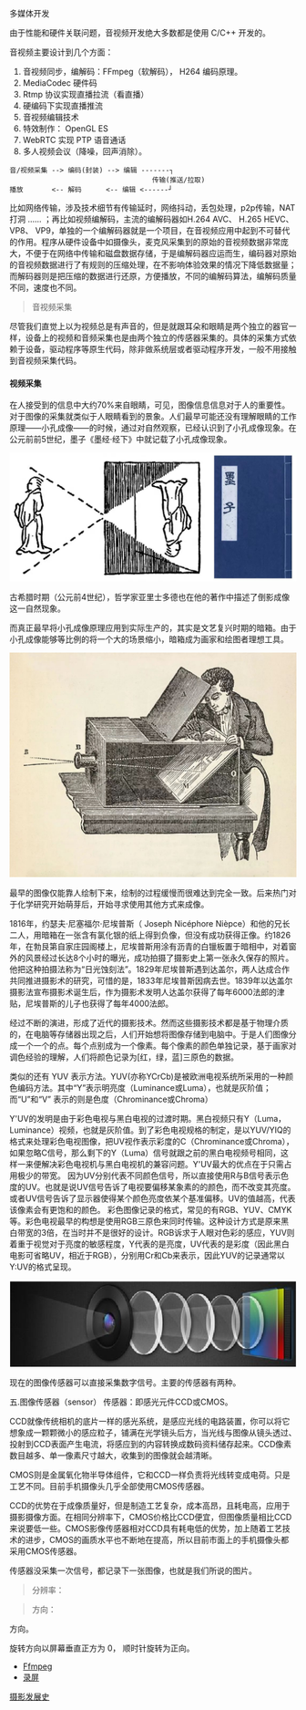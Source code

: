 多媒体开发

由于性能和硬件关联问题，音视频开发绝大多数都是使用 C/C++ 开发的。

音视频主要设计到几个方面：

1. 音视频同步，编解码：FFmpeg（软解码）， H264 编码原理。
2. MediaCodec 硬件码
3. Rtmp 协议实现直播拉流（看直播）
4. 硬编码下实现直播推流
5. 音视频编辑技术
6. 特效制作： OpenGL ES
7. WebRTC 实现 PTP 语音通话
8. 多人视频会议（降噪，回声消除）。

```
音/视频采集 --> 编码(封装) --> 编辑 -------┐
                                   传输(推送/拉取)
播放       <-- 解码      <-- 编辑 <------┘
```

比如网络传输，涉及技术细节有传输延时，网络抖动，丢包处理，p2p传输，NAT打洞 ...... ；再比如视频编解码，主流的编解码器如H.264 AVC、 H.265 HEVC、 VP8、 VP9，单独的一个编解码器就是一个项目，在音视频应用中起到不可替代的作用。程序从硬件设备中如摄像头，麦克风采集到的原始的音视频数据非常庞大，不便于在网络中传输和磁盘数据存储，于是编解码器应运而生，编码器对原始的音视频数据进行了有规则的压缩处理，在不影响体验效果的情况下降低数据量；而解码器则是把压缩的数据进行还原，方便播放，不同的编解码算法，编解码质量不同，速度也不同。

> 音视频采集

尽管我们直觉上以为视频总是有声音的，但是就跟耳朵和眼睛是两个独立的器官一样，设备上的视频和音频采集也是由两个独立的传感器采集的。具体的采集方式依赖于设备，驱动程序等原生代码，除非做系统层或者驱动程序开发，一般不用接触到音视频采集代码。


#### 视频采集

在人接受到的信息中大约70%来自眼睛，可见，图像信息信息对于人的重要性。对于图像的采集就类似于人眼睛看到的景象。人们最早可能还没有理解眼睛的工作原理——小孔成像——的时候，通过对自然观察，已经认识到了小孔成像现象。在公元前前5世纪，墨子《墨经·经下》中就记载了小孔成像现象。

![墨子关于小孔成像的记载](images/pinhole_imaging_in_mozi.jpeg)

古希腊时期（公元前4世纪），哲学家亚里士多德也在他的著作中描述了倒影成像这一自然现象。

而真正最早将小孔成像原理应用到实际生产的，其实是文艺复兴时期的暗箱。由于小孔成像能够等比例的将一个大的场景缩小，暗箱成为画家和绘图者理想工具。

![暗箱原理](images/black_box.jpeg)

最早的图像仅能靠人绘制下来，绘制的过程缓慢而很难达到完全一致。后来热门对于化学研究开始萌芽后，开始寻求使用其他方式来成像。

1816年，约瑟夫·尼塞福尔·尼埃普斯（ Joseph Nicéphore Nièpce）和他的兄长二人，用暗箱在一张含有氯化银的纸上得到负像，但没有成功获得正像。约1826年，在勃艮第自家庄园阁楼上，尼埃普斯用涂有沥青的白镴板置于暗相中，对着窗外的风景经过长达8个小时的曝光，成功拍摄了摄影史上第一张永久保存的照片。他把这种拍摄法称为“日光蚀刻法”。1829年尼埃普斯遇到达盖尔，两人达成合作共同推进摄影术的研究，可惜的是，1833年尼埃普斯因病去世。1839年以达盖尔摄影法宣布摄影术诞生后，作为摄影术发明人达盖尔获得了每年6000法郎的津贴，尼埃普斯的儿子也获得了每年4000法郎。

经过不断的演进，形成了近代的摄影技术。然而这些摄影技术都是基于物理介质的，在电脑等存储器出现之后，人们开始想将图像存储到电脑中。于是人们图像分成一个一个的点。每个点别成为一个像素。每个像素的颜色单独记录，基于画家对调色经验的理解，人们将颜色记录为[红，绿，蓝]三原色的数据。

类似的还有 YUV 表示方法。YUV(亦称YCrCb)是被欧洲电视系统所采用的一种颜色编码方法。其中“Y”表示明亮度（Luminance或Luma），也就是灰阶值；而“U”和“V” 表示的则是色度（Chrominance或Chroma）

Y'UV的发明是由于彩色电视与黑白电视的过渡时期。黑白视频只有Y（Luma，Luminance）视频，也就是灰阶值。到了彩色电视规格的制定，是以YUV/YIQ的格式来处理彩色电视图像，把UV视作表示彩度的C（Chrominance或Chroma），如果忽略C信号，那么剩下的Y（Luma）信号就跟之前的黑白电视频号相同，这样一来便解决彩色电视机与黑白电视机的兼容问题。Y'UV最大的优点在于只需占用极少的带宽。
因为UV分别代表不同颜色信号，所以直接使用R与B信号表示色度的UV。也就是说UV信号告诉了电视要偏移某象素的的颜色，而不改变其亮度。或者UV信号告诉了显示器使得某个颜色亮度依某个基准偏移。UV的值越高，代表该像素会有更饱和的颜色。
彩色图像记录的格式，常见的有RGB、YUV、CMYK等。彩色电视最早的构想是使用RGB三原色来同时传输。这种设计方式是原来黑白带宽的3倍，在当时并不是很好的设计。RGB诉求于人眼对色彩的感应，YUV则着重于视觉对于亮度的敏感程度，Y代表的是亮度，UV代表的是彩度（因此黑白电影可省略UV，相近于RGB），分别用Cr和Cb来表示，因此YUV的记录通常以Y:UV的格式呈现。

![相机成像](images/camere.png)

现在的图像传感器可以直接采集数字信号。主要的传感器有两种。

五.图像传感器（sensor）
传感器：即感光元件CCD或CMOS。

CCD就像传统相机的底片一样的感光系统，是感应光线的电路装置，你可以将它想象成一颗颗微小的感应粒子，铺满在光学镜头后方，当光线与图像从镜头透过、投射到CCD表面产生电流，将感应到的内容转换成数码资料储存起来。CCD像素数目越多、单一像素尺寸越大，收集到的图像就会越清晰。

CMOS则是金属氧化物半导体组件，它和CCD一样负责将光线转变成电荷。只是工艺不同。目前手机摄像头几乎全部使用CMOS传感器。

CCD的优势在于成像质量好，但是制造工艺复杂，成本高昂，且耗电高，应用于摄影摄像方面。在相同分辨率下，CMOS价格比CCD便宜，但图像质量相比CCD来说要低一些。CMOS影像传感器相对CCD具有耗电低的优势，加上随着工艺技术的进步，CMOS的画质水平也不断地在提高，所以目前市面上的手机摄像头都采用CMOS传感器。

传感器没采集一次信号，都记录下一张图像，也就是我们所说的图片。

> 分辨率：

> 方向：

方向。

旋转方向以屏幕垂直正方为 0， 顺时针旋转为正向。



- [Ffmpeg](ffmpeg/README.md)
- [录屏](https://www.jianshu.com/p/8b313692ac85)





[摄影发展史](https://www.sohu.com/a/334941272_99925122)